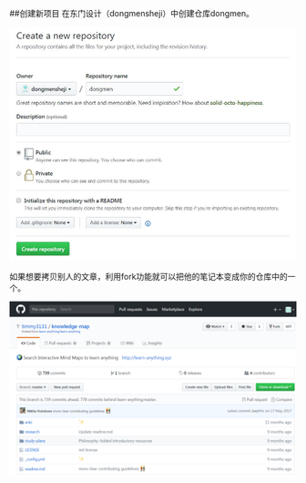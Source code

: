 ##创建新项目
在东门设计（dongmensheji）中创建仓库dongmen。  
  
![](img/20180209220238.jpg)
  
如果想要拷贝别人的文章，利用fork功能就可以把他的笔记本变成你的仓库中的一个。  
  
![](img/20180210161934.png)